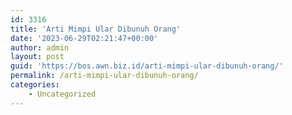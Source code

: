```yaml
---
id: 3316
title: 'Arti Mimpi Ular Dibunuh Orang'
date: '2023-06-29T02:21:47+00:00'
author: admin
layout: post
guid: 'https://bos.awn.biz.id/arti-mimpi-ular-dibunuh-orang/'
permalink: /arti-mimpi-ular-dibunuh-orang/
categories:
    - Uncategorized
---
```


